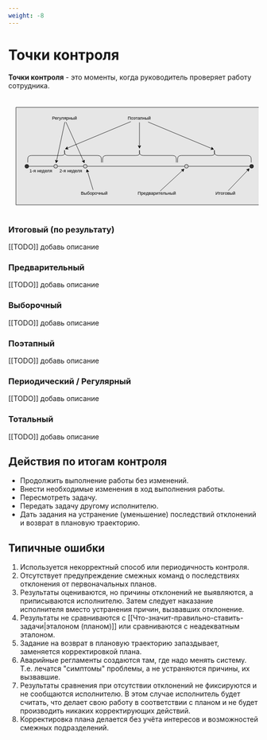 ```yaml
---
weight: -8
---
```

# Точки контроля
**Точки контроля** - это моменты, когда руководитель проверяет работу сотрудника.

<pre>
	<svg xmlns="http://www.w3.org/2000/svg" width="1002" height="402" viewBox="0 0 1002 402" style="max-width: 1002px; width: 100%; height: auto; display: block; padding: 0 10px;">
		<path fill="#e6e6e6" stroke="#000" stroke-width="1.5" d="M10.46 10.5h989.03v390H10.46z"/>
		<path d="M55.5 246.04h106.63" stroke="#000" stroke-width="1.5" fill="none"/>
		<path d="M352.5 230.86v-13.99q0-13.99-15-13.99H220.12q-15 0-15-13.99v-7 13.99q0 7-15 7H72.75q-15 0-15 13.99v13.99M652.36 230.86v-13.99q0-13.99-15-13.99H519.98q-15 0-15-13.99v-6.99 13.99q0 6.99-15 6.99H372.61q-15 0-15 13.99v13.99M952.36 230.86v-13.99q0-13.99-15-13.99H819.98q-15 0-15-13.99v-6.99 13.99q0 6.99-15 6.99H672.61q-15 0-15 13.99v13.99" stroke="#000" stroke-width="1.5" fill="none"/>
		<path d="M295.5 246.04h660" stroke="#000" stroke-width="1.5" fill="none"/>
		<circle cx="54" cy="246.04" r="7.5" fill="#333" stroke="#000" stroke-width="1.5"/>
		<circle cx="954" cy="246.04" r="7.5" fill="#333" stroke="#000" stroke-width="1.5"/>
		<circle cx="169.63" cy="246.04" r="7.5" fill="#ccc" stroke="#000" stroke-width="1.5"/>
		<circle cx="288" cy="246.04" r="7.5" fill="#ccc" stroke="#000" stroke-width="1.5"/>
		<path d="M177.13 246.04H280.5" stroke="#000" stroke-width="1.5" fill="none"/>
		<circle cx="693" cy="246.04" r="7.5" fill="#ccc" stroke="#000" stroke-width="1.5"/>
		<text x="110" y="270" font-family="Helvetica" font-size="18" text-anchor="middle">1-я неделя</text>
		<text x="230" y="270" font-family="Helvetica" font-size="18" text-anchor="middle">2-я неделя</text>
		<path d="m319.42 340.5-22.63-74.22" stroke="#000" stroke-width="1.5" fill="none"/>
		<path d="m294.49 258.75 8.08 8.51-5.78-.98-4.26 4.04z" stroke="#000" stroke-width="1.5"/>
		<text x="324" y="360" font-family="Helvetica" font-size="18" text-anchor="middle">Выборочный</text>
		<path d="m587.8 345 89.87-82.68" stroke="#000" stroke-width="1.5" fill="none"/>
		<path d="m683.46 256.98-4.17 10.98-1.62-5.64-5.49-2.09z" stroke="#000" stroke-width="1.5"/>
		<text x="574.5" y="360" font-family="Helvetica" font-size="18" text-anchor="middle">Предварительный</text>
		<path d="m860.36 343.5 78.73-82.25" stroke="#000" stroke-width="1.5" fill="none"/>
		<path d="m944.54 255.56-3.47 11.22-1.98-5.53-5.61-1.74z" stroke="#000" stroke-width="1.5"/>
		<text x="849" y="360" font-family="Helvetica" font-size="18" text-anchor="middle">Итоговый</text>
		<path d="M470.49 67.5 215.43 173.81" stroke="#000" stroke-width="1.5" fill="none"/>
		<path d="m208.17 176.84 7.67-8.88-.41 5.85 4.45 3.84z" stroke="#000" stroke-width="1.5"/>
		<path d="M504.98 70.5v95.46" stroke="#000" stroke-width="1.5" fill="none"/>
		<path d="m504.98 173.83-5.25-10.5 5.25 2.63 5.25-2.63z" stroke="#000" stroke-width="1.5"/>
		<path d="m539.48 69 255.19 106.32" stroke="#000" stroke-width="1.5" fill="none"/>
		<path d="m801.93 178.34-11.71.81 4.45-3.83-.41-5.86z" stroke="#000" stroke-width="1.5"/>
		<text x="504" y="60" font-family="Helvetica" font-size="18" text-anchor="middle">Поэтапный</text>
		<path d="M206.39 69 173 224.66" stroke="#000" stroke-width="1.5" fill="none"/>
		<path d="m171.35 232.36-2.93-11.37 4.58 3.67 5.69-1.47z" stroke="#000" stroke-width="1.5"/>
		<path d="m210.39 69 70.67 156.3" stroke="#000" stroke-width="1.5" fill="none"/>
		<path d="m284.31 232.47-9.11-7.4 5.86.23 3.71-4.56z" stroke="#000" stroke-width="1.5"/>
		<text x="205" y="60" font-family="Helvetica" font-size="18" text-anchor="middle">Регулярный</text>
	</svg>
</pre>

### Итоговый (по результату)
[[TODO]] добавь описание

### Предварительный
[[TODO]] добавь описание

### Выборочный
[[TODO]] добавь описание

### Поэтапный
[[TODO]] добавь описание

### Периодический / Регулярный
[[TODO]] добавь описание

### Тотальный
[[TODO]] добавь описание

## Действия по итогам контроля

- Продолжить выполнение работы без изменений.
- Внести необходимые изменения в ход выполнения работы.
- Пересмотреть задачу.
- Передать задачу другому исполнителю.
- Дать задания на устранение (уменьшение) последствий отклонений и возврат в плановую траекторию.

## Типичные ошибки

1. Используется некорректный способ или периодичность контроля.
2. Отсутствует предупреждение смежных команд о последствиях отклонения от первоначальных планов.
3. Результаты оцениваются, но причины отклонений не выявляются, а приписываются исполнителю. Затем следует наказание исполнителя вместо устранения причин, вызвавших отклонение.
4. Результаты не сравниваются с [[Что-значит-правильно-ставить-задачи|эталоном (планом)]] или сравниваются с неадекватным эталоном.
5. Задание на возврат в плановую траекторию запаздывает, заменяется корректировкой плана.
6. Аварийные регламенты создаются там, где надо менять систему. Т.е. лечатся "симптомы" проблемы, а не устраняются причины, их вызвавшие.
7. Результаты сравнения при отсутствии отклонений не фиксируются и не сообщаются исполнителю. В этом случае исполнитель будет считать, что делает свою работу в соответствии с планом и не будет производить никаких корректирующих действий.
8. Корректировка плана делается без учёта интересов и возможностей смежных подразделений. 